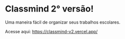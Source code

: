# Classmind 2° versão!

Uma maneira fácil de organizar seus trabalhos escolares.

Acesse aqui: https://classmind-v2.vercel.app/
